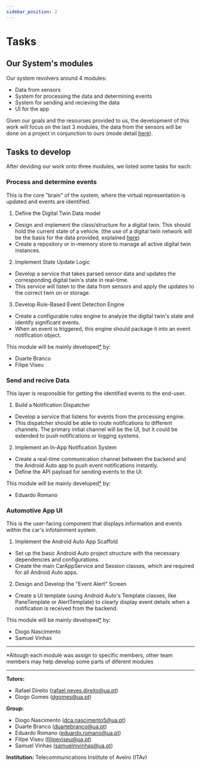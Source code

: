 ```yaml
---
sidebar_position: 2
---
```


# Tasks

## Our System's modules

Our system revolvers around 4 modules:

- Data from sensors
- System for processing the data and determining events
- System for sending and recieving the data
- UI for the app

Given our goals and the resourses provided to us, the development of this work will focus on the last 3 modules, the data from the sensors will be done on a project in conjunction to ours (mode detail [here](related_work.md#digital-twins-for-mobility-dt4mob)).

## Tasks to develop

After deviding our work onto three modules, we listed some tasks for each:

### Process and determine events

This is the core "brain" of the system, where the virtual representation is updated and events are identified.  

1. Define the Digital Twin Data model
- Design and implement the class/structure for a digital twin. This should hold the current state of a vehicle. (the use of a digital twin network will be the basis for the data provided, explained [here](related_work.md#digital-twins-for-mobility-dt4mob))
- Create a repository or in-memory store to manage all active digital twin instances.

2. Implement State Update Logic
- Develop a service that takes parsed sensor data and updates the corresponding digital twin's state in real-time.
- This service will listen to the data from sensors and apply the updates to the correct twin on or storage.

3. Develop Rule-Based Event Detection Engine
- Create a configurable rules engine to analyze the digital twin's state and identify significant events.
- When an event is triggered, this engine should package it into an event notification object.

This module will be mainly developed[*](#module-development-note) by:
- Duarte Branco
- Filipe Viseu

### Send and recive Data

This layer is responsible for getting the identified events to the end-user.  

1. Build a Notification Dispatcher
- Develop a service that listens for events from the processing engine.
- This dispatcher should be able to route notifications to different channels. The primary initial channel will be the UI, but it could be extended to push notifications or logging systems.

2. Implement an In-App Notification System
- Create a real-time communication channel between the backend and the Android Auto app to push event notifications instantly.
- Define the API payload for sending events to the UI.

This module will be mainly developed[*](#module-development-note) by:
- Eduardo Romano

### Automotive App UI

This is the user-facing component that displays information and events within the car's infotainment system. 

1. Implement the Android Auto App Scaffold
- Set up the basic Android Auto project structure with the necessary dependencies and configurations.
- Create the main CarAppService and Session classes, which are required for all Android Auto apps.

2. Design and Develop the "Event Alert" Screen
- Create a UI template (using Android Auto's Template classes, like PaneTemplate or AlertTemplate) to clearly display event details when a notification is received from the backend.

This module will be mainly developed[*](#module-development-note) by:
- Diogo Nascimento
- Samuel Vinhas

---

<a id="module-development-note"></a>

*Altough each module was assign to specific members, other team members may help develop some parts of diferent modules

---

**Tutors:**  
- Rafael Direito (rafael.neves.direito@ua.pt)  
- Diogo Gomes (dgomes@ua.pt)  

**Group:**
- Diogo Nascimento (dca.nascimento5@ua.pt)
- Duarte Branco (duartebranco@ua.pt)
- Eduardo Romano (eduardo.romano@ua.pt)
- Filipe Viseu (filipeviseu@ua.pt)
- Samuel Vinhas (samuelmvinhas@ua.pt)

**Institution:** Telecommunications Institute of Aveiro (ITAv)